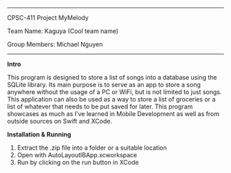 --------------------------------

CPSC-411 Project MyMelody

Team Name: Kaguya (Cool team name)

Group Members: Michael Nguyen

-------------------------------

**Intro**

  This program is designed to store a list of songs into a database using the SQLite library. Its main purpose is to serve
  as an app to store a song anywhere without the usage of a PC or WiFi, but is not limited to just songs. This application
  can also be used as a way to store a list of groceries or a list of whatever that needs to be put saved for later. This 
  program showcases as much as I've learned in Mobile Development as well as from outside sources on Swift and XCode.
  
  
**Installation & Running**
  1. Extract the .zip file into a folder or a suitable location
  2. Open with AutoLayoutIBApp.xcworkspace
  3. Run by clicking on the run button in XCode
  
